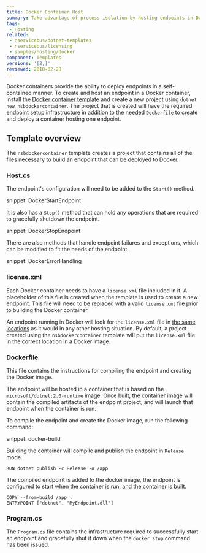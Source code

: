 ```yaml
---
title: Docker Container Host
summary: Take advantage of process isolation by hosting endpoints in Docker containers
tags:
 - Hosting
related:
 - nservicebus/dotnet-templates
 - nservicebus/licensing
 - samples/hosting/docker
component: Templates
versions: '[2,]'
reviewed: 2018-02-28
---
```


Docker containers provide the ability to deploy endpoints in a self-contained manner. To create and host an endpoint in a Docker container, install the [Docker container template](/nservicebus/dotnet-templates.md#docker-container-host) and create a new project using `dotnet new nsbdockercontainer`. The project that is created will have the required endpoint setup infrastructure in addition to the needed `Dockerfile` to create and deploy a container hosting one endpoint.


## Template overview

The `nsbdockercontainer` template creates a project that contains all of the files necessary to build an endpoint that can be deployed to Docker.


### Host.cs

The endpoint's configuration will need to be added to the `Start()` method. 

snippet: DockerStartEndpoint

It is also has a `Stop()` method that can hold any operations that are required to gracefully shutdown the endpoint.

snippet: DockerStopEndpoint

There are also methods that handle endpoint failures and exceptions, which can be modified to fit the needs of the endpoint.

snippet: DockerErrorHandling


### license.xml

Each Docker container needs to have a `license.xml` file included in it. A placeholder of this file is created when the template is used to create a new endpoint. This file will need to be replaced with a valid `license.xml` file prior to building the Docker container.

An endpoint running in Docker will look for the `license.xml` file in [the same locations](/nservicebus/licensing/#license-management) as it would in any other hosting situation. By default, a project created using the `nsbdockercontainer` template will put the `license.xml` file in the correct location in a Docker image.


### Dockerfile

This file contains the instructions for compiling the endpoint and creating the Docker image.

The endpoint will be hosted in a container that is based on the `microsoft/dotnet:2.0-runtime` image. Once built, the container image will contain the compiled artifacts of the endpoint project, and will launch that endpoint when the container is run.

To compile the endpoint and create the Docker image, run the following command:

snippet: docker-build

Building the container will compile and publish the endpoint in `Release` mode.

```
RUN dotnet publish -c Release -o /app
```

The compiled endpoint is added to the docker image, the endpoint is configured to start when the container is run, and the container is built.

```
COPY --from=build /app .
ENTRYPOINT ["dotnet", "MyEndpoint.dll"]
```


### Program.cs

The `Program.cs` file contains the infrastructure required to successfully start an endpoint and gracefully shut it down when the `docker stop` command has been issued.

